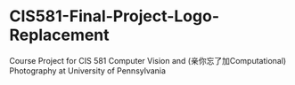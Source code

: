 CIS581-Final-Project-Logo-Replacement
=====================================

Course Project for CIS 581 Computer Vision and (亲你忘了加Computational) Photography at University of Pennsylvania
